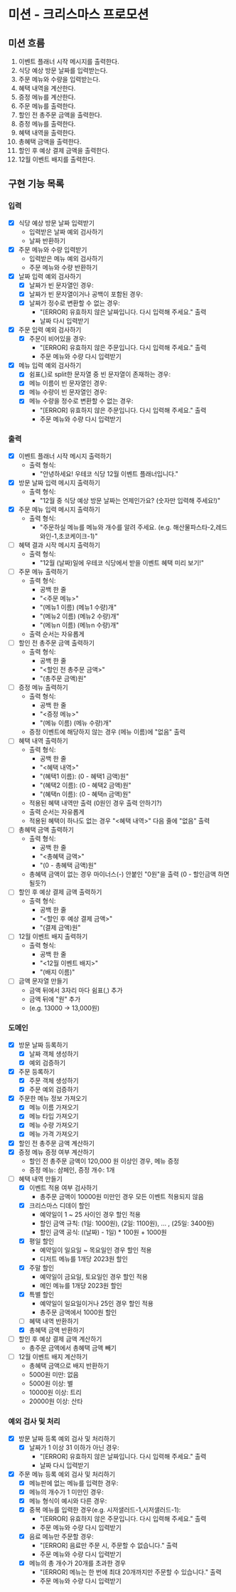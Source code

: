 # 미션 - 크리스마스 프로모션

## 미션 흐름

1. 이벤트 플래너 시작 메시지를 출력한다.
2. 식당 예상 방문 날짜를 입력받는다.
3. 주문 메뉴와 수량을 입력받는다.
4. 혜택 내역을 계산한다.
5. 증정 메뉴를 계산한다.
6. 주문 메뉴를 출력한다.
7. 할인 전 총주문 금액을 출력한다.
8. 증정 메뉴를 출력한다.
9. 혜택 내역을 출력한다.
10. 총혜택 금액을 출력한다.
11. 할인 후 예상 결제 금액을 출력한다.
12. 12월 이벤트 배지를 출력한다.

## 구현 기능 목록

### 입력

- [x] 식당 예상 방문 날짜 입력받기
    - 입력받은 날짜 예외 검사하기
    - 날짜 반환하기
- [x] 주문 메뉴와 수량 입력받기
    - 입력받은 메뉴 예외 검사하기
    - 주문 메뉴와 수량 반환하기
- [x] 날짜 입력 예외 검사하기
    - [x] 날짜가 빈 문자열인 경우:
    - [x] 날짜가 빈 문자열이거나 공백이 포함된 경우:
    - [x] 날짜가 정수로 변환할 수 없는 경우:
        - "[ERROR] 유효하지 않은 날짜입니다. 다시 입력해 주세요." 출력
        - 날짜 다시 입력받기
- [x] 주문 입력 예외 검사하기
    - [x] 주문이 비어있을 경우:
        - "[ERROR] 유효하지 않은 주문입니다. 다시 입력해 주세요." 출력
        - 주문 메뉴와 수량 다시 입력받기
- [x] 메뉴 입력 예외 검사하기
    - [x] 쉼표(,)로 split한 문자열 중 빈 문자열이 존재하는 경우:
    - [x] 메뉴 이름이 빈 문자열인 경우:
    - [x] 메뉴 수량이 빈 문자열인 경우:
    - [x] 메뉴 수량을 정수로 변환할 수 없는 경우:
        - "[ERROR] 유효하지 않은 주문입니다. 다시 입력해 주세요." 출력
        - 주문 메뉴와 수량 다시 입력받기

### 출력

- [x] 이벤트 플래너 시작 메시지 출력하기
    - 출력 형식:
        - "안녕하세요! 우테코 식당 12월 이벤트 플래너입니다."
- [x] 방문 날짜 입력 메시지 출력하기
    - 출력 형식:
        - "12월 중 식당 예상 방문 날짜는 언제인가요? (숫자만 입력해 주세요!)"
- [x] 주문 메뉴 입력 메시지 출력하기
    - 출력 형식:
        - "주문하실 메뉴를 메뉴와 개수를 알려 주세요. (e.g. 해산물파스타-2,레드와인-1,초코케이크-1)"
- [ ] 혜택 결과 시작 메시지 출력하기
    - 출력 형식:
        - "12월 (날짜)일에 우테코 식당에서 받을 이벤트 혜택 미리 보기!"
- [ ] 주문 메뉴 출력하기
    - 출력 형식:
        - 공백 한 줄
        - "<주문 메뉴>"
        - "(메뉴1 이름) (메뉴1 수량)개"
        - "(메뉴2 이름) (메뉴2 수량)개"
        - "(메뉴n 이름) (메뉴n 수량)개"
    - 출력 순서는 자유롭게
- [ ] 할인 전 총주문 금액 출력하기
    - 출력 형식:
        - 공백 한 줄
        - "<할인 전 총주문 금액>"
        - "(총주문 금액)원"
- [ ] 증정 메뉴 출력하기
    - 출력 형식:
        - 공백 한 줄
        - "<증정 메뉴>"
        - "(메뉴 이름) (메뉴 수량)개"
    - 증정 이벤트에 해당하지 않는 경우 (메뉴 이름)에 "없음" 출력
- [ ] 혜택 내역 출력하기
    - 출력 형식:
        - 공백 한 줄
        - "<혜택 내역>"
        - "(혜택1 이름): (0 - 혜택1 금액)원"
        - "(혜택2 이름): (0 - 혜택2 금액)원"
        - "(혜택n 이름): (0 - 혜택n 금액)원"
    - 적용된 혜택 내역만 출력 (0원인 경우 출력 안하기?)
    - 출력 순서는 자유롭게
    - 적용된 혜택이 하나도 없는 경우 "<혜택 내역>" 다음 줄에 "없음" 출력
- [ ] 총혜택 금액 출력하기
    - 출력 형식:
        - 공백 한 줄
        - "<총혜택 금액>"
        - "(0 - 총혜택 금액)원"
    - 총혜택 금액이 없는 경우 마이너스(-) 안붙인 "0원"을 출력 (0 - 할인금액 하면 될듯?)
- [ ] 할인 후 예상 결제 금액 출력하기
    - 출력 형식:
        - 공백 한 줄
        - "<할인 후 예상 결제 금액>"
        - "(결제 금액)원"
- [ ] 12월 이벤트 배지 출력하기
    - 출력 형식:
        - 공백 한 줄
        - "<12월 이벤트 배지>"
        - "(배지 이름)"
- [ ] 금액 문자열 만들기
    - 금액 뒤에서 3자리 마다 쉼표(,) 추가
    - 금액 뒤에 "원" 추가
    - (e.g. 13000 -> 13,000원)

### 도메인

- [x] 방문 날짜 등록하기
    - [x] 날짜 객체 생성하기
    - [x] 예외 검증하기
- [x] 주문 등록하기
    - [x] 주문 객체 생성하기
    - [x] 주문 예외 검증하기
- [x] 주문한 메뉴 정보 가져오기
    - [x] 메뉴 이름 가져오기
    - [x] 메뉴 타입 가져오기
    - [x] 메뉴 수량 가져오기
    - [x] 메뉴 가격 가져오기
- [x] 할인 전 총주문 금액 계산하기
- [x] 증정 메뉴 증정 여부 계산하기
    - 할인 전 총주문 금액이 120,000 원 이상인 경우, 메뉴 증정
    - 증정 메뉴: 샴페인, 증정 개수: 1개
- [ ] 혜택 내역 만들기
    - [x] 이벤트 적용 여부 검사하기
        - 총주문 금액이 10000원 미만인 경우 모든 이벤트 적용되지 않음
    - [x] 크리스마스 디데이 할인
        - 예약일이 1 ~ 25 사이인 경우 할인 적용
        - 할인 금액 규칙: (1일: 1000원), (2일: 1100원), ... , (25일: 3400원)
        - 할인 금액 공식: ((날짜) - 1일) * 100원 + 1000원
    - [x] 평일 할인
        - 예약일이 일요일 ~ 목요일인 경우 할인 적용
        - 디저트 메뉴를 1개당 2023원 할인
    - [x] 주말 할인
        - 예약일이 금요일, 토요일인 경우 할인 적용
        - 메인 메뉴를 1개당 2023원 할인
    - [x] 특별 할인
        - 예약일이 일요일이거나 25인 경우 할인 적용
        - 총주문 금액에서 1000원 할인
    - [ ] 혜택 내역 반환하기
    - [x] 총혜택 금액 반환하기
- [ ] 할인 후 예상 결제 금액 계산하기
    - 총주문 금액에서 총혜택 금액 빼기
- [ ] 12월 이벤트 배지 계산하기
    - 총혜택 금액으로 배지 반환하기
    - 5000원 미만: 없음
    - 5000원 이상: 별
    - 10000원 이상: 트리
    - 20000원 이상: 산타

### 예외 검사 및 처리

- [x] 방문 날짜 등록 예외 검사 및 처리하기
    - [x] 날짜가 1 이상 31 이하가 아닌 경우:
        - "[ERROR] 유효하지 않은 날짜입니다. 다시 입력해 주세요." 출력
        - 날짜 다시 입력받기
- [x] 주문 메뉴 등록 예외 검사 및 처리하기
    - [x] 메뉴판에 없는 메뉴를 입력한 경우:
    - [x] 메뉴의 개수가 1 미만인 경우:
    - [x] 메뉴 형식이 예시와 다른 경우:
    - [x] 중복 메뉴를 입력한 경우(e.g. 시저샐러드-1,시저샐러드-1):
        - "[ERROR] 유효하지 않은 주문입니다. 다시 입력해 주세요." 출력
        - 주문 메뉴와 수량 다시 입력받기
    - [x] 음료 메뉴만 주문할 경우:
        - "[ERROR] 음료만 주문 시, 주문할 수 없습니다." 출력
        - 주문 메뉴와 수량 다시 입력받기
    - [x] 메뉴의 총 개수가 20개를 초과한 경우
        - "[ERROR] 메뉴는 한 번에 최대 20개까지만 주문할 수 있습니다." 출력
        - 주문 메뉴와 수량 다시 입력받기